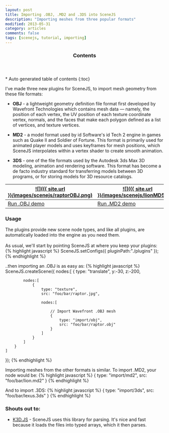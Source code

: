 ```yaml
---
layout: post
title: Importing .OBJ, .MD2 and .3DS into SceneJS
description: "Importing meshes from three popular formats"
modified: 2013-05-31
category: articles
comments: false
tags: [scenejs, tutorial, importing]
---
```



<section id="table-of-contents" class="toc">
  <header>
    <h3>Contents</h3>
  </header>
<div id="drawer" markdown="1">
*  Auto generated table of contents
{:toc}
</div>
</section><!-- /#table-of-contents -->

I've made three new plugins for SceneJS, to import mesh geometry from these file formats:

* **OBJ** - a lightweight geometry definition file format first developed by Wavefront Technologies which contains mesh
 data — namely, the position of each vertex, the UV position of each texture coordinate vertex, normals, and the faces
 that make each polygon defined as a list of vertices, and texture vertices.

* **MD2** - a model format used by id Software's id Tech 2 engine in games such as Quake II and Soldier of Fortune.
This format is primarily used for animated player models and uses keyframes for mesh positions, which SceneJS interpolates
 within a vertex shader to create smooth animation.

* **3DS** - one of the file formats used by the Autodesk 3ds Max 3D modeling, animation and rendering software. This format has
become a de facto industry standard for transferring models between 3D programs, or for storing models for 3D resource catalogs.

[![]({{ site.url }}/images/scenejs/raptorOBJ.png)](http://scenejs.org/examples.html?page=importObj) | [![]({{ site.url }}/images/scenejs/lionMD5.png)](http://scenejs.org/examples.html?page=importMd2) | [![]({{ site.url }}/images/scenejs/lexus3DS.png)](http://scenejs.org/examples.html?page=import3ds)
----|----|----
[Run .OBJ demo](http://scenejs.org/examples.html?page=importObj) | [Run .MD2 demo](http://scenejs.org/examples.html?page=importMd2) | [Run .3DS demo](http://scenejs.org/examples.html?page=import3ds)


### Usage
The plugins provide new scene node types, and like all plugins, are automatically loaded into the engine as you need them.
<br><br>As usual, we'll start by pointing SceneJS at where you keep your plugins:
{% highlight javascript %}
SceneJS.setConfigs({
     pluginPath:"./plugins"
});
{% endhighlight %}

..then importing an .OBJ is as easy as:
{% highlight javascript %}
SceneJS.createScene({
    nodes:[
        {
            type: "translate", y:-30, z:-200,

            nodes:[
                {
                    type: "texture",
                    src: "foo/bar/raptor.jpg",

                    nodes:[

                        // Import Wavefront .OBJ mesh
                        {
                            type: "import/obj",
                            src: "foo/bar/raptor.obj"
                        }
                    ]
                }
            ]
        }
    ]
});
{% endhighlight %}

Importing meshes from the other formats is similar. To import .MD2, your node would be:
{% highlight javascript %}
{
    type: "import/md2", src: "foo/bar/lion.md2"
}
{% endhighlight %}

And to import .3DS:
{% highlight javascript %}
{
    type: "import/3ds", src: "foo/bar/lexus.3ds"
}
{% endhighlight %}


### Shouts out to:

* [K3D.JS](http://k3d.ivank.net/) - SceneJS uses this library for parsing. It's nice and fast because it loads the
files into typed arrays, which it then parses.
<br><br>